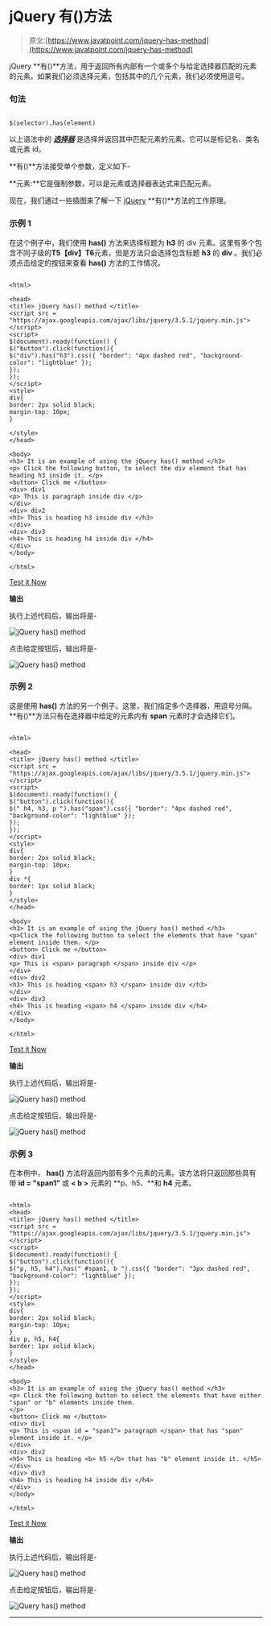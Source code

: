# jQuery 有()方法

> 原文:[https://www.javatpoint.com/jquery-has-method](https://www.javatpoint.com/jquery-has-method)

jQuery **有()**方法，用于返回所有内部有一个或多个与给定选择器匹配的元素的元素。如果我们必须选择元素，包括其中的几个元素，我们必须使用逗号。

### 句法

```

$(selector).has(element)

```

以上语法中的 ***[选择器](https://www.javatpoint.com/jquery-selectors)*** 是选择并返回其中匹配元素的元素。它可以是标记名、类名或元素 id。

**有()**方法接受单个参数，定义如下-

**元素:**它是强制参数，可以是元素或选择器表达式来匹配元素。

现在，我们通过一些插图来了解一下 [jQuery](https://www.javatpoint.com/jquery-tutorial) **有()**方法的工作原理。

### 示例 1

在这个例子中，我们使用 **has()** 方法来选择标题为 **h3** 的 div 元素。这里有多个包含不同子级的**T5【div】T6**元素，但是方法只会选择包含标题 **h3** 的 **div** 。我们必须点击给定的按钮来查看 **has()** 方法的工作情况。

```

<html>

<head>
<title> jQuery has() method </title>
<script src = "https://ajax.googleapis.com/ajax/libs/jquery/3.5.1/jquery.min.js"> </script>
<script>
$(document).ready(function() {
$("button").click(function(){
$("div").has("h3").css({ "border": "4px dashed red", "background-color": "lightblue" });
});
});
</script>
<style>
div{
border: 2px solid black;
margin-top: 10px;
}

</style>
</head>

<body>
<h3> It is an example of using the jQuery has() method </h3>
<p> Click the following button, to select the div element that has heading h3 inside it. </p>
<button> Click me </button>
<div> div1
<p> This is paragraph inside div </p>
</div>
<div> div2
<h3> This is heading h3 inside div </h3>
</div>
<div> div3
<h4> This is heading h4 inside div </h4>
</div>
</body>

</html>

```

[Test it Now](https://www.javatpoint.com/oprweb/test.jsp?filename=jquery-has-method1)

**输出**

执行上述代码后，输出将是-

![jQuery has() method](../Images/87bdfb82ec4c5ffde5e5455b41d7d1a5.png)

点击给定按钮后，输出将是-

![jQuery has() method](../Images/ce32aae5b5bbf410c7c7b8f716f7ceea.png)

### 示例 2

这是使用 **has()** 方法的另一个例子。这里，我们指定多个选择器，用逗号分隔。**有()**方法只有在选择器中给定的元素内有 **span** 元素时才会选择它们。

```

<html>

<head>
<title> jQuery has() method </title>
<script src = "https://ajax.googleapis.com/ajax/libs/jquery/3.5.1/jquery.min.js"> </script>
<script>
$(document).ready(function() {
$("button").click(function(){
$(" h4, h3, p ").has("span").css({ "border": "4px dashed red", "background-color": "lightblue" });
});
});
</script>
<style>
div{
border: 2px solid black;
margin-top: 10px;
}
div *{
border: 1px solid black;
}
</style>
</head>

<body>
<h3> It is an example of using the jQuery has() method </h3>
<p>Click the following button to select the elements that have "span" element inside them. </p>
<button> Click me </button>
<div> div1
<p> This is <span> paragraph </span> inside div </p>
</div>
<div> div2
<h3> This is heading <span> h3 </span> inside div </h3>
</div>
<div> div3
<h4> This is heading <span> h4 </span> inside div </h4>
</div>
</body>

</html>

```

[Test it Now](https://www.javatpoint.com/oprweb/test.jsp?filename=jquery-has-method2)

**输出**

执行上述代码后，输出将是-

![jQuery has() method](../Images/5249f5a5c21a3e554011d6d746a2c049.png)

点击给定按钮后，输出将是-

![jQuery has() method](../Images/3263a798d2155ef3df1f35550f1d4b3c.png)

### 示例 3

在本例中， **has()** 方法将返回内部有多个元素的元素。该方法将只返回那些具有带 **id = "span1"** 或 **< b >** 元素的 **p、h5、**和 **h4** 元素。

```

<html>
<head>
<title> jQuery has() method </title>
<script src = "https://ajax.googleapis.com/ajax/libs/jquery/3.5.1/jquery.min.js"> </script>
<script>
$(document).ready(function() {
$("button").click(function(){
$("p, h5, h4").has(" #span1, b ").css({ "border": "3px dashed red", "background-color": "lightblue" });
});
});
</script>
<style>
div{
border: 2px solid black;
margin-top: 10px;
}
div p, h5, h4{
border: 1px solid black;
}
</style>
</head>

<body>
<h3> It is an example of using the jQuery has() method </h3>
<p> Click the following button to select the elements that have either "span" or "b" elements inside them.
</p>
<button> Click me </button>
<div> div1
<p> This is <span id = "span1"> paragraph </span> that has "span" element inside it. </p>
</div>
<div> div2
<h5> This is heading <b> h5 </b> that has "b" element inside it. </h5>
</div>
<div> div3
<h4> This is heading h4 inside div </h4>
</div>
</body>

</html>

```

[Test it Now](https://www.javatpoint.com/oprweb/test.jsp?filename=jquery-has-method3)

**输出**

执行上述代码后，输出将是-

![jQuery has() method](../Images/5d934ce937ad1534250c061f65ddf9b7.png)

点击给定按钮后，输出将是-

![jQuery has() method](../Images/677c3bc7c385b5f06289a9b754089859.png)

* * *